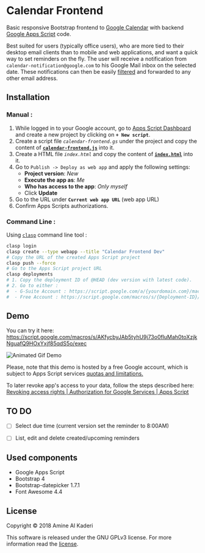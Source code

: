 # Calendar Frontend

Basic responsive Bootstrap frontend to [Google Calendar](https://www.google.com/calendar) with backend [Google Apps Script](https://developers.google.com/apps-script/) code.

Best suited for users (typically office users), who are more tied to their desktop email clients than to mobile and web applications, and want a quick way to set reminders on the fly.
The user will receive a notification from `calendar-notification@google.com` to his Google Mail inbox on the selected date. These notifications can then be easily [filtered](https://support.google.com/mail/answer/6579?hl=en) and forwarded to any other email address.

## Installation
### Manual :
1. While logged in to your Google account, go to [Apps Script Dashboard](https://script.google.com/) and create a new project by clicking on **`+ New script`**.
2. Create a script file *`calendar-frontend.gs`* under the project and copy the content of **[`calendar-frontend.js`](calendar-frontend.js)** into it.
3. Create a HTML file *`index.html`* and copy the content of **[`index.html`](index.html)** into it.
4. Go to `Publish -> Deploy as web app` and apply the following settings:
    - **Project version**: *New*
    - **Execute the app as**: *Me*
    - **Who has access to the app**: *Only myself*
    - Click **Update**
5. Go to the URL under **`Current web app URL`** (web app URL)
6. Confirm Apps Scripts authorizations.

### Command Line :
Using [`clasp`](https://github.com/google/clasp#install) command line tool :

```bash
clasp login
clasp create --type webapp --title "Calendar Frontend Dev"
# Copy the URL of the created Apps Script project
clasp push --force
# Go to the Apps Script project URL
clasp deployments
# 1. Copy the deployment ID of @HEAD (dev version with latest code). 
# 2. Go to either :
#  - G-Suite Account : https://script.google.com/a/{yourdomain.com}/macros/s/{Deployment-ID}/dev
#  - Free Account : https://script.google.com/macros/s/{Deployment-ID}/dev
```

## Demo

You can try it here: https://script.google.com/macros/s/AKfycbyJAb5tyhU9j73o0fluMah0toXzjkNguafQ9HOxYxjf85qdS5o/exec

![Animated Gif Demo](calendar-frontend-demo.gif)

Please, note that this demo is hosted by a free Google account, which is subject to Apps Script services [quotas and limitations.](https://developers.google.com/apps-script/guides/services/quotas)

To later revoke app's access to your data, follow the steps described here: [Revoking access rights | Authorization for Google Services  |  Apps Script](https://developers.google.com/apps-script/guides/services/authorization#revoking_access_rights)

## TO DO
- [ ] Select due time (current version set the reminder to 8:00AM)
- [ ] List, edit and delete created/upcoming reminders


## Used components

* Google Apps Script
* Bootstrap 4
* Bootstrap-datepicker 1.7.1
* Font Awesome 4.4

## License

Copyright © 2018 Amine Al Kaderi

This software is released under the GNU GPLv3 license. For more information read the [license](https://www.gnu.org/licenses/gpl-3.0.txt).
